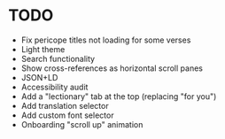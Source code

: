 # TODO

- Fix pericope titles not loading for some verses
- Light theme
- Search functionality
- Show cross-references as horizontal scroll panes
- JSON+LD
- Accessibility audit
- Add a "lectionary" tab at the top (replacing "for you")
- Add translation selector
- Add custom font selector
- Onboarding "scroll up" animation
